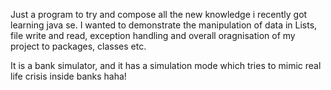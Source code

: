 Just a program to try and compose all the new knowledge i recently got learning java se. 
I wanted to demonstrate the manipulation of  data in Lists, file write and read, exception handling and overall oragnisation of my project to packages, classes etc.

It is a bank simulator, and it has a simulation mode which tries to mimic real life crisis inside banks haha!
